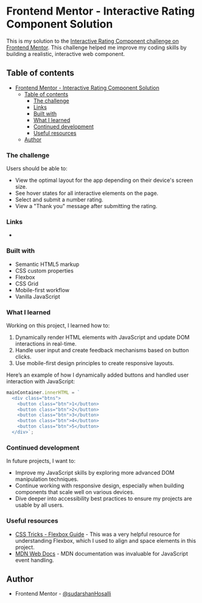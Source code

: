 # Frontend Mentor - Interactive Rating Component Solution

This is my solution to the [Interactive Rating Component challenge on Frontend Mentor](https://www.frontendmentor.io/challenges/interactive-rating-component-koxpeBUmI). This challenge helped me improve my coding skills by building a realistic, interactive web component.

## Table of contents

- [Frontend Mentor - Interactive Rating Component Solution](#frontend-mentor---interactive-rating-component-solution)
  - [Table of contents](#table-of-contents)
    - [The challenge](#the-challenge)
    - [Links](#links)
    - [Built with](#built-with)
    - [What I learned](#what-i-learned)
    - [Continued development](#continued-development)
    - [Useful resources](#useful-resources)
  - [Author](#author)


### The challenge

Users should be able to:

- View the optimal layout for the app depending on their device's screen size.
- See hover states for all interactive elements on the page.
- Select and submit a number rating.
- View a "Thank you" message after submitting the rating.


### Links

- [Live Site URL]: [https://clever-shortbread-90cad1.netlify.app/](https://clever-shortbread-90cad1.netlify.app/)


### Built with

- Semantic HTML5 markup
- CSS custom properties
- Flexbox
- CSS Grid
- Mobile-first workflow
- Vanilla JavaScript

### What I learned

Working on this project, I learned how to:

1. Dynamically render HTML elements with JavaScript and update DOM interactions in real-time.
2. Handle user input and create feedback mechanisms based on button clicks.
3. Use mobile-first design principles to create responsive layouts.

Here’s an example of how I dynamically added buttons and handled user interaction with JavaScript:

```js
mainContainer.innerHTML = `
  <div class="btns">
    <button class="btn">1</button>
    <button class="btn">2</button>
    <button class="btn">3</button>
    <button class="btn">4</button>
    <button class="btn">5</button>
  </div>`;
```

### Continued development

In future projects, I want to:

- Improve my JavaScript skills by exploring more advanced DOM manipulation techniques.
- Continue working with responsive design, especially when building components that scale well on various devices.
- Dive deeper into accessibility best practices to ensure my projects are usable by all users.

### Useful resources

- [CSS Tricks - Flexbox Guide](https://css-tricks.com/snippets/css/a-guide-to-flexbox/) - This was a very helpful resource for understanding Flexbox, which I used to align and space elements in this project.
- [MDN Web Docs](https://developer.mozilla.org/en-US/) - MDN documentation was invaluable for JavaScript event handling.

## Author

- Frontend Mentor - [@sudarshanHosalli](https://www.frontendmentor.io/profile/sudarshanHosalli)

